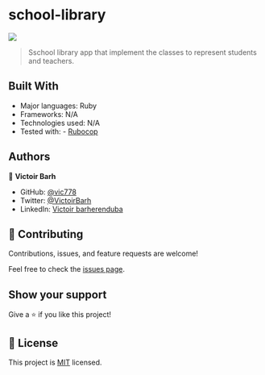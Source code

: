 # school-library

![](https://img.shields.io/badge/Microverse-blueviolet)

>Sschool library app that implement the classes to represent students and teachers.

## Built With

- Major languages: Ruby
- Frameworks: N/A
- Technologies used: N/A
- Tested with: - [Rubocop](https://rubocop.org/)

## Authors

👤 **Victoir Barh**

- GitHub: [@vic778](https://github.com/vic778)
- Twitter: [@VictoirBarh](https://twitter.com/VictoirBarh)
- LinkedIn: [Victoir barherenduba](https://www.linkedin.com/in/victor-emmanuel-barh-a93900200/)

## 🤝 Contributing

Contributions, issues, and feature requests are welcome!

Feel free to check the [issues page](https://github.com/vic778/school-library).

## Show your support

Give a ⭐️ if you like this project!

## 📝 License

This project is [MIT](./license.md) licensed.